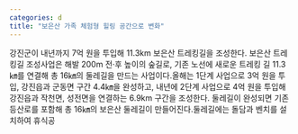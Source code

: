 ```yaml
---
categories: d
title: "보은산 가족 체험형 힐링 공간으로 변화"
---
```

강진군이 내년까지 7억 원을 투입해 11.3km 보은산 트레킹길을 조성한다. 보은산 트레킹길 조성사업은 해발 200m 전·후 높이의 숲길로, 기존 노선에 새로운 트레킹 길 11.3㎞를 연결해 총 16㎞의 둘레길을 만드는 사업이다.올해는 1단계 사업으로 3억 원을 투입, 강진읍과 군동면 구간 4.4㎞을 완성하고, 내년에 2단계 사업으로 4억 원을 투입해 강진읍과 작천면, 성전면을 연결하는 6.9km 구간을 조성한다. 둘레길이 완성되면 기존 등산로를 포함해 총 16㎞의 보은산 둘레길이 만들어진다.둘레길에는 돌담과 벤치를 설치하여 휴식공